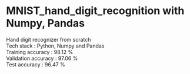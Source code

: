 # MNIST_hand_digit_recognition with Numpy, Pandas
Hand digit recognizer from scratch <br>
Tech stack : Python, Numpy and Pandas <br>
Training accuracy : 98.12 % <br> 
Validation accuracy : 97.06 % <br>
Test accuracy : 96.47 % <br>
